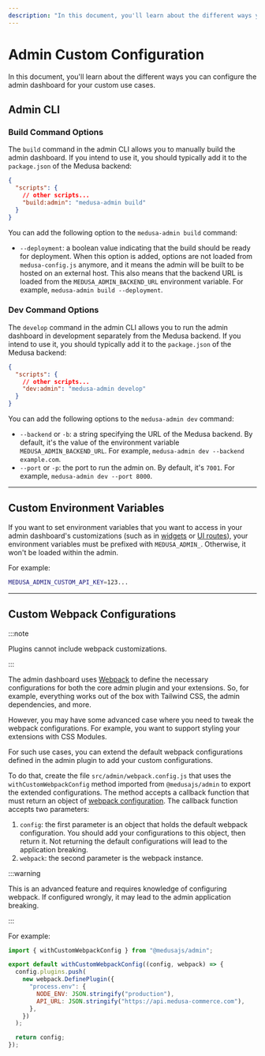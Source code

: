 ```yaml
---
description: "In this document, you'll learn about the different ways you can configure the admin dashboard for your custom use cases."
---
```


# Admin Custom Configuration

In this document, you'll learn about the different ways you can configure the admin dashboard for your custom use cases.

## Admin CLI

### Build Command Options

The `build` command in the admin CLI allows you to manually build the admin dashboard. If you intend to use it, you should typically add it to the `package.json` of the Medusa backend:

```json title="package.json"
{
  "scripts": {
    // other scripts...
    "build:admin": "medusa-admin build"
  }
}
```

You can add the following option to the `medusa-admin build` command:

- `--deployment`: a boolean value indicating that the build should be ready for deployment. When this option is added, options are not loaded from `medusa-config.js` anymore, and it means the admin will be built to be hosted on an external host. This also means that the backend URL is loaded from the `MEDUSA_ADMIN_BACKEND_URL` environment variable. For example, `medusa-admin build --deployment`.

### Dev Command Options

The `develop` command in the admin CLI allows you to run the admin dashboard in development separately from the Medusa backend. If you intend to use it, you should typically add it to the `package.json` of the Medusa backend:

```json title="package.json"
{
  "scripts": {
    // other scripts...
    "dev:admin": "medusa-admin develop"
  }
}
```

You can add the following options to the `medusa-admin dev` command:

- `--backend` or `-b`: a string specifying the URL of the Medusa backend. By default, it's the value of the environment variable `MEDUSA_ADMIN_BACKEND_URL`. For example, `medusa-admin dev --backend example.com`.
- `--port` or `-p`: the port to run the admin on. By default, it's `7001`. For example, `medusa-admin dev --port 8000`.

---

## Custom Environment Variables

If you want to set environment variables that you want to access in your admin dashboard's customizations (such as in [widgets](./widgets.md) or [UI routes](./routes.md)), your environment variables must be prefixed with `MEDUSA_ADMIN_`. Otherwise, it won't be loaded within the admin.

For example:

```bash
MEDUSA_ADMIN_CUSTOM_API_KEY=123...
```

---

## Custom Webpack Configurations

:::note

Plugins cannot include webpack customizations.

:::

The admin dashboard uses [Webpack](https://webpack.js.org/) to define the necessary configurations for both the core admin plugin and your extensions. So, for example, everything works out of the box with Tailwind CSS, the admin dependencies, and more.

However, you may have some advanced case where you need to tweak the webpack configurations. For example, you want to support styling your extensions with CSS Modules.

For such use cases, you can extend the default webpack configurations defined in the admin plugin to add your custom configurations.

To do that, create the file `src/admin/webpack.config.js` that uses the `withCustomWebpackConfig` method imported from `@medusajs/admin` to export the extended configurations. The method accepts a callback function that must return an object of [webpack configuration](https://webpack.js.org/configuration/). The callback function accepts two parameters:

1. `config`: the first parameter is an object that holds the default webpack configuration. You should add your configurations to this object, then return it. Not returning the default configurations will lead to the application breaking.
2. `webpack`: the second parameter is the webpack instance.

:::warning

This is an advanced feature and requires knowledge of configuring webpack. If configured wrongly, it may lead to the admin application breaking.

:::

For example:

```js title="src/admin/webpack.config.js"
import { withCustomWebpackConfig } from "@medusajs/admin";

export default withCustomWebpackConfig((config, webpack) => {
  config.plugins.push(
    new webpack.DefinePlugin({
      "process.env": {
        NODE_ENV: JSON.stringify("production"),
        API_URL: JSON.stringify("https://api.medusa-commerce.com"),
      },
    })
  );

  return config;
});
```
